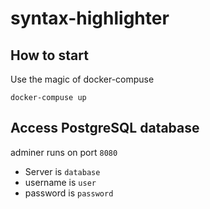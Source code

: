 # syntax-highlighter

## How to start

Use the magic of docker-compuse

```
docker-compuse up
```


## Access PostgreSQL database

adminer runs on port `8080`

- Server is `database`
- username is `user`
- password is `password`